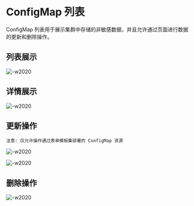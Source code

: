 # ConfigMap 列表

ConfigMap 列表用于展示集群中存储的非敏感数据，并且允许通过页面进行数据的更新和删除操作。


## 列表展示

![-w2020](../../../assets/configuration/cfg_list.jpg)


## 详情展示

![-w2020](../../../assets/configuration/cfg_detail.jpg)


## 更新操作

`注意: 仅允许操作通过表单模板集部署的 ConfigMap 资源`

![-w2020](../../../assets/configuration/update_cfg_button.jpg)

![-w2020](../../../assets/configuration/update_cfg.jpg)


## 删除操作

![-w2020](../../../assets/configuration/delete_cfg.jpg)
